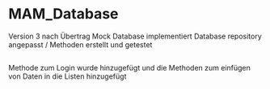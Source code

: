 # MAM_Database
Version 3 nach Übertrag
Mock Database implementiert
Database repository angepasst / Methoden erstellt und getestet
##
Methode zum Login wurde hinzugefügt und die Methoden zum einfügen von Daten in die Listen hinzugefügt
